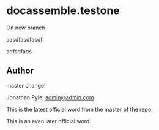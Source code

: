 # docassemble.testone
On new branch

aasdfasdfasdf

adfsdfads

## Author

master change!

Jonathan Pyle, admin@admin.com

This is the latest official word from the master of the repo.

This is an even later official word.
